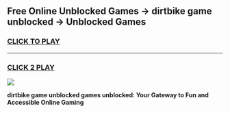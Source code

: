 
## Free Online Unblocked Games → dirtbike game unblocked → Unblocked Games
<h3>
<a href="https://premium.freeplayer.one?title=dirtbike_game_unblocked&ref=21F">CLICK TO PLAY</a></h3>
<hr>

<h3>
<a href="https://premium.freeplayer.one?title=dirtbike_game_unblocked&ref=21F">CLICK 2 PLAY</a>
  
</h3>

<a href="https://premium.freeplayer.one?title=dirtbike_game_unblocked&ref=21F/"><img src="https://clearcache.store/games.png"></a>


**dirtbike game unblocked games unblocked: Your Gateway to Fun and Accessible Online Gaming**

